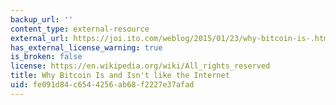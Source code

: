 ```yaml
---
backup_url: ''
content_type: external-resource
external_url: https://joi.ito.com/weblog/2015/01/23/why-bitcoin-is-.html
has_external_license_warning: true
is_broken: false
license: https://en.wikipedia.org/wiki/All_rights_reserved
title: Why Bitcoin Is and Isn't like the Internet
uid: fe091d84-c654-4256-ab68-f2227e37afad
---
```

